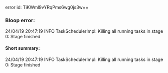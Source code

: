 error id: TiKWml9vYRqPms6wg0js3w==
### Bloop error:

24/04/19 20:47:19 INFO TaskSchedulerImpl: Killing all running tasks in stage 0: Stage finished
#### Short summary: 

24/04/19 20:47:19 INFO TaskSchedulerImpl: Killing all running tasks in stage 0: Stage finished